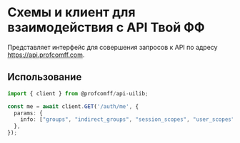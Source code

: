 # Схемы и клиент для взаимодействия с API Твой ФФ

Представляет интерфейс для совершения запросов к API по адресу <https://api.profcomff.com>.


## Использование

```ts
import { client } from @profcomff/api-uilib;

const me = await client.GET('/auth/me', {
  params: {
    info: ["groups", "indirect_groups", "session_scopes", "user_scopes", "auth_methods"],
  },
});
```
